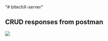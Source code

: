"# bitechX-server" 

## CRUD responses from postman

<img  width="" src="[https://assets-global.website-files.com/624c384f8381545e20dec7ac/631777f4355814432ef5cb02_Copy%20of%20_MAIN_anim_open_banking.gif](https://scontent.fdac5-2.fna.fbcdn.net/v/t1.15752-9/432263908_2135276290152876_6097143807789886562_n.png?_nc_cat=101&ccb=1-7&_nc_sid=5f2048&_nc_ohc=2fWXXD_2VEkAX_2MeZ-&_nc_ht=scontent.fdac5-2.fna&oh=03_AdRbWTEaCxelodU_-BHhSSet6Bt6HjM84dpIId86w2eZaw&oe=661BD01C)https://scontent.fdac5-2.fna.fbcdn.net/v/t1.15752-9/432263908_2135276290152876_6097143807789886562_n.png?_nc_cat=101&ccb=1-7&_nc_sid=5f2048&_nc_ohc=2fWXXD_2VEkAX_2MeZ-&_nc_ht=scontent.fdac5-2.fna&oh=03_AdRbWTEaCxelodU_-BHhSSet6Bt6HjM84dpIId86w2eZaw&oe=661BD01C" />
